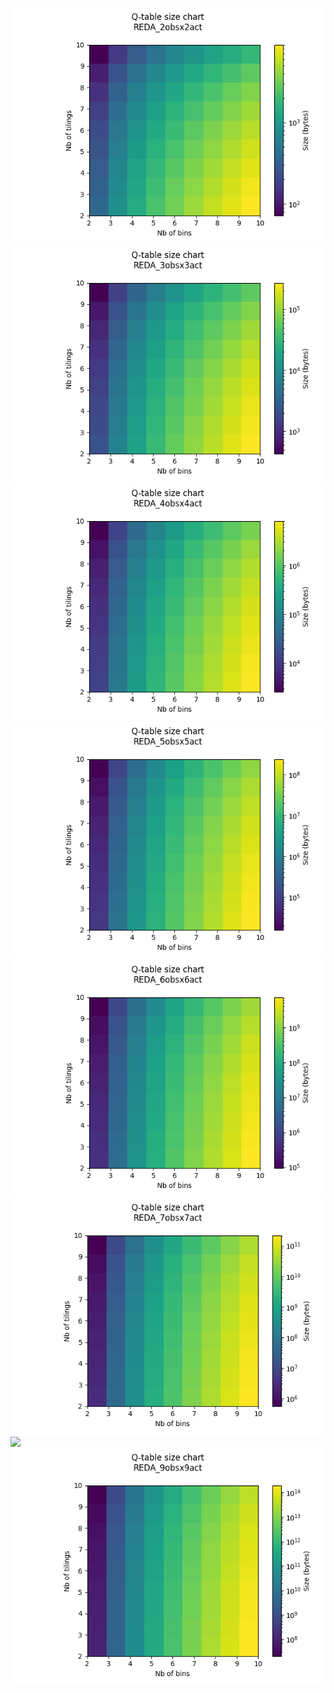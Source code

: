![](REDA_2obsx2act.png?raw=true)
![](REDA_3obsx3act.png?raw=true)
![](REDA_4obsx4act.png?raw=true)
![](REDA_5obsx5act.png?raw=true)
![](REDA_6obsx6act.png?raw=true)
![](REDA_7obsx7act.png?raw=true)
![](REDA_8obsx9act.png?raw=true)
![](REDA_9obsx9act.png?raw=true)
